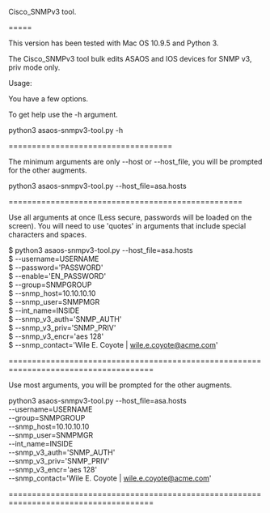 Cisco_SNMPv3 tool.

=====

This version has been tested with Mac OS 10.9.5 and Python 3.

The Cisco_SNMPv3 tool bulk edits ASAOS and IOS devices for SNMP v3, priv mode only.

Usage:

You have a few options.

To get help use the -h argument.

python3 asaos-snmpv3-tool.py -h

===================================




The minimum arguments are only --host or --host_file, you will be prompted for the other augments.

python3 asaos-snmpv3-tool.py --host_file=asa.hosts

==================================================




Use all arguments at once (Less secure, passwords will be loaded on the screen). You will need to use 'quotes' in arguments that include special characters and spaces.


$ python3 asaos-snmpv3-tool.py --host_file=asa.hosts \
$                              --username=USERNAME \
$                              --password='PASSWORD' \
$                              --enable='EN_PASSWORD' \
$                              --group=SNMPGROUP \
$                              --snmp_host=10.10.10.10 \
$                              --snmp_user=SNMPMGR  \
$                              --int_name=INSIDE \
$                              --snmp_v3_auth='SNMP_AUTH' \
$                              --snmp_v3_priv='SNMP_PRIV' \
$                              --snmp_v3_encr='aes 128'  \
$                              --snmp_contact='Wile E. Coyote | wile.e.coyote@acme.com'

=====================================================================================




Use most arguments, you will be prompted for the other augments.

python3 asaos-snmpv3-tool.py --host_file=asa.hosts \
                             --username=USERNAME \
                             --group=SNMPGROUP \
                             --snmp_host=10.10.10.10 \
                             --snmp_user=SNMPMGR \
                             --int_name=INSIDE \
                             --snmp_v3_auth='SNMP_AUTH' \
                             --snmp_v3_priv='SNMP_PRIV' \
                             --snmp_v3_encr='aes 128' \
                             --snmp_contact='Wile E. Coyote | wile.e.coyote@acme.com'

=====================================================================================